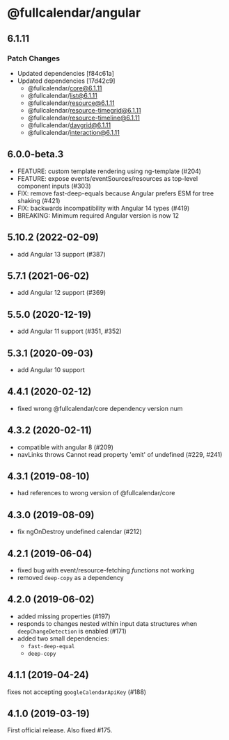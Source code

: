 # @fullcalendar/angular

## 6.1.11

### Patch Changes

- Updated dependencies [f84c61a]
- Updated dependencies [17d42c9]
  - @fullcalendar/core@6.1.11
  - @fullcalendar/list@6.1.11
  - @fullcalendar/resource@6.1.11
  - @fullcalendar/resource-timegrid@6.1.11
  - @fullcalendar/resource-timeline@6.1.11
  - @fullcalendar/daygrid@6.1.11
  - @fullcalendar/interaction@6.1.11

## 6.0.0-beta.3

- FEATURE: custom template rendering using ng-template (#204)
- FEATURE: expose events/eventSources/resources as top-level component inputs (#303)
- FIX: remove fast-deep-equals because Angular prefers ESM for tree shaking (#421)
- FIX: backwards incompatibility with Angular 14 types (#419)
- BREAKING: Minimum required Angular version is now 12

## 5.10.2 (2022-02-09)

- add Angular 13 support (#387)

## 5.7.1 (2021-06-02)

- add Angular 12 support (#369)

## 5.5.0 (2020-12-19)

- add Angular 11 support (#351, #352)

## 5.3.1 (2020-09-03)

- add Angular 10 support

## 4.4.1 (2020-02-12)

- fixed wrong @fullcalendar/core dependency version num

## 4.3.2 (2020-02-11)

- compatible with angular 8 (#209)
- navLinks throws Cannot read property 'emit' of undefined (#229, #241)

## 4.3.1 (2019-08-10)

- had references to wrong version of @fullcalendar/core

## 4.3.0 (2019-08-09)

- fix ngOnDestroy undefined calendar (#212)

## 4.2.1 (2019-06-04)

- fixed bug with event/resource-fetching _functions_ not working
- removed `deep-copy` as a dependency

## 4.2.0 (2019-06-02)

- added missing properties (#197)
- responds to changes nested within input data structures
  when `deepChangeDetection` is enabled (#171)
- added two small dependencies:
  - `fast-deep-equal`
  - `deep-copy`

## 4.1.1 (2019-04-24)

fixes not accepting `googleCalendarApiKey` (#188)

## 4.1.0 (2019-03-19)

First official release. Also fixed #175.
